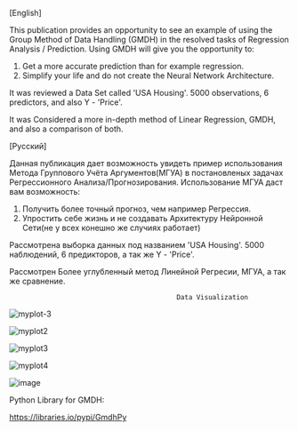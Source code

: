 
[English]

This publication provides an opportunity to see an example of using the Group Method of Data Handling (GMDH) in the resolved tasks of Regression Analysis / Prediction. Using GMDH will give you the opportunity to:
1. Get a more accurate prediction than for example regression.
2. Simplify your life and do not create the Neural Network Architecture.

It was reviewed a Data Set called 'USA Housing'.  5000 observations, 6 predictors, and also Y - 'Price'.

It was Considered a more in-depth method of Linear Regression, GMDH, and also a comparison of both.

[Русский]

Данная публикация дает возможность увидеть пример использования Метода Группового Учёта Аргументов(МГУА) в постановленых задачах Регрессионного Анализа/Прогнозирования. Использование МГУА даст вам возможность:
1. Получить более  точный прогноз, чем например   Регрессия.
2. Упростить себе жизнь и не создавать Архитектуру Нейронной  Сети(не у всех конешно же случиях работает)

Рассмотрена выборка данных под названием 'USA Housing'. 5000 наблюдений, 6 предикторов, а так же Y - 'Price'.

Рассмотрен Более углубленный метод Линейной Регресии, МГУА, а так же сравнение.

                                              Data Visualization
![myplot-3](https://user-images.githubusercontent.com/47052805/56769572-41fa2000-67ba-11e9-8493-a5f313195e19.png)

![myplot2](https://user-images.githubusercontent.com/47052805/56769583-4b838800-67ba-11e9-95bb-a55ecb874c1f.png)

![myplot3](https://user-images.githubusercontent.com/47052805/56769595-52aa9600-67ba-11e9-9c4e-280b8220fdd8.png)

![myplot4](https://user-images.githubusercontent.com/47052805/56769606-5e965800-67ba-11e9-9daf-112c60456159.png)


![image](https://user-images.githubusercontent.com/47052805/56770032-9fdb3780-67bb-11e9-981b-de20544f5d3e.png)


Python Library for GMDH:

https://libraries.io/pypi/GmdhPy

